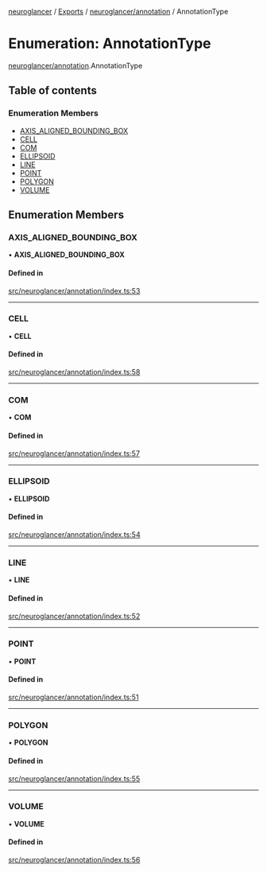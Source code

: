 [neuroglancer](../README.md) / [Exports](../modules.md) / [neuroglancer/annotation](../modules/neuroglancer_annotation.md) / AnnotationType

# Enumeration: AnnotationType

[neuroglancer/annotation](../modules/neuroglancer_annotation.md).AnnotationType

## Table of contents

### Enumeration Members

- [AXIS\_ALIGNED\_BOUNDING\_BOX](neuroglancer_annotation.AnnotationType.md#axis_aligned_bounding_box)
- [CELL](neuroglancer_annotation.AnnotationType.md#cell)
- [COM](neuroglancer_annotation.AnnotationType.md#com)
- [ELLIPSOID](neuroglancer_annotation.AnnotationType.md#ellipsoid)
- [LINE](neuroglancer_annotation.AnnotationType.md#line)
- [POINT](neuroglancer_annotation.AnnotationType.md#point)
- [POLYGON](neuroglancer_annotation.AnnotationType.md#polygon)
- [VOLUME](neuroglancer_annotation.AnnotationType.md#volume)

## Enumeration Members

### AXIS\_ALIGNED\_BOUNDING\_BOX

• **AXIS\_ALIGNED\_BOUNDING\_BOX**

#### Defined in

[src/neuroglancer/annotation/index.ts:53](https://github.com/ActiveBrainAtlas2/neuroglancer/blob/034b457d/src/neuroglancer/annotation/index.ts#L53)

___

### CELL

• **CELL**

#### Defined in

[src/neuroglancer/annotation/index.ts:58](https://github.com/ActiveBrainAtlas2/neuroglancer/blob/034b457d/src/neuroglancer/annotation/index.ts#L58)

___

### COM

• **COM**

#### Defined in

[src/neuroglancer/annotation/index.ts:57](https://github.com/ActiveBrainAtlas2/neuroglancer/blob/034b457d/src/neuroglancer/annotation/index.ts#L57)

___

### ELLIPSOID

• **ELLIPSOID**

#### Defined in

[src/neuroglancer/annotation/index.ts:54](https://github.com/ActiveBrainAtlas2/neuroglancer/blob/034b457d/src/neuroglancer/annotation/index.ts#L54)

___

### LINE

• **LINE**

#### Defined in

[src/neuroglancer/annotation/index.ts:52](https://github.com/ActiveBrainAtlas2/neuroglancer/blob/034b457d/src/neuroglancer/annotation/index.ts#L52)

___

### POINT

• **POINT**

#### Defined in

[src/neuroglancer/annotation/index.ts:51](https://github.com/ActiveBrainAtlas2/neuroglancer/blob/034b457d/src/neuroglancer/annotation/index.ts#L51)

___

### POLYGON

• **POLYGON**

#### Defined in

[src/neuroglancer/annotation/index.ts:55](https://github.com/ActiveBrainAtlas2/neuroglancer/blob/034b457d/src/neuroglancer/annotation/index.ts#L55)

___

### VOLUME

• **VOLUME**

#### Defined in

[src/neuroglancer/annotation/index.ts:56](https://github.com/ActiveBrainAtlas2/neuroglancer/blob/034b457d/src/neuroglancer/annotation/index.ts#L56)

